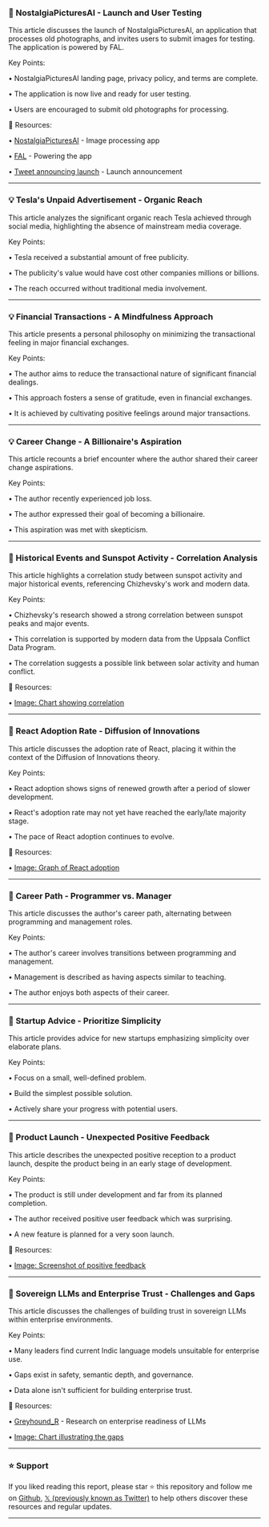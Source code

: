### 🚀 NostalgiaPicturesAI - Launch and User Testing

This article discusses the launch of NostalgiaPicturesAI, an application that processes old photographs, and invites users to submit images for testing.  The application is powered by FAL.

Key Points:

• NostalgiaPicturesAI landing page, privacy policy, and terms are complete.

• The application is now live and ready for user testing.

• Users are encouraged to submit old photographs for processing.


🔗 Resources:

• [NostalgiaPicturesAI](https://x.com/deifosv) -  Image processing app

• [FAL](https://x.com/FAL) -  Powering the app

• [Tweet announcing launch](https://x.com/deifosv/status/1936841727744291165) -  Launch announcement


---

### 💡 Tesla's Unpaid Advertisement - Organic Reach

This article analyzes the significant organic reach Tesla achieved through social media, highlighting the absence of mainstream media coverage.

Key Points:

• Tesla received a substantial amount of free publicity.

• The publicity's value would have cost other companies millions or billions.

• The reach occurred without traditional media involvement.


---

### 💡 Financial Transactions - A Mindfulness Approach

This article presents a personal philosophy on minimizing the transactional feeling in major financial exchanges.

Key Points:

• The author aims to reduce the transactional nature of significant financial dealings.

• This approach fosters a sense of gratitude, even in financial exchanges.

• It is achieved by cultivating positive feelings around major transactions.


---

### 💡 Career Change - A Billionaire's Aspiration

This article recounts a brief encounter where the author shared their career change aspirations.

Key Points:

• The author recently experienced job loss.

• The author expressed their goal of becoming a billionaire.

• This aspiration was met with skepticism.


---

### 🤖 Historical Events and Sunspot Activity - Correlation Analysis

This article highlights a correlation study between sunspot activity and major historical events, referencing Chizhevsky's work and modern data.

Key Points:

• Chizhevsky's research showed a strong correlation between sunspot peaks and major events.


• This correlation is supported by modern data from the Uppsala Conflict Data Program.

• The correlation suggests a possible link between solar activity and human conflict.


🔗 Resources:

• [Image: Chart showing correlation](https://pbs.twimg.com/media/GuEZ8NuXIAAFHbK?format=jpg&name=900x900)


---

### 🤖 React Adoption Rate - Diffusion of Innovations

This article discusses the adoption rate of React, placing it within the context of the Diffusion of Innovations theory.


Key Points:

• React adoption shows signs of renewed growth after a period of slower development.

•  React's adoption rate may not yet have reached the early/late majority stage.

• The pace of React adoption continues to evolve.

🔗 Resources:

• [Image: Graph of React adoption](https://pbs.twimg.com/media/GuHiP4fXMAAxn2s?format=jpg&name=small)


---

### 🤖 Career Path - Programmer vs. Manager

This article discusses the author's career path, alternating between programming and management roles.

Key Points:

• The author's career involves transitions between programming and management.

• Management is described as having aspects similar to teaching.

• The author enjoys both aspects of their career.


---

### 🚀 Startup Advice - Prioritize Simplicity

This article provides advice for new startups emphasizing simplicity over elaborate plans.

Key Points:

• Focus on a small, well-defined problem.

• Build the simplest possible solution.

• Actively share your progress with potential users.



---

### 🚀  Product Launch - Unexpected Positive Feedback

This article describes the unexpected positive reception to a product launch, despite the product being in an early stage of development.

Key Points:

• The product is still under development and far from its planned completion.

• The author received positive user feedback which was surprising.

• A new feature is planned for a very soon launch.



🔗 Resources:

• [Image: Screenshot of positive feedback](https://pbs.twimg.com/media/GuHQsHgXAAAGXmQ?format=jpg&name=small)


---

### 🤖 Sovereign LLMs and Enterprise Trust - Challenges and Gaps

This article discusses the challenges of building trust in sovereign LLMs within enterprise environments.

Key Points:

• Many leaders find current Indic language models unsuitable for enterprise use.

• Gaps exist in safety, semantic depth, and governance.

• Data alone isn't sufficient for building enterprise trust.



🔗 Resources:

• [Greyhound_R](https://x.com/Greyhound_R) - Research on enterprise readiness of LLMs

• [Image: Chart illustrating the gaps](https://pbs.twimg.com/media/GuHPHWvWUAAN3Uz?format=jpg&name=small)


---

### ⭐️ Support

If you liked reading this report, please star ⭐️ this repository and follow me on [Github](https://github.com/Drix10), [𝕏 (previously known as Twitter)](https://x.com/DRIX_10_) to help others discover these resources and regular updates.

---